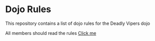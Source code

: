 Dojo Rules
==========

This repository contains a list of dojo rules for the Deadly Vipers dojo

All members should read the rules
[Click me](https://github.com/deadlyviper)

